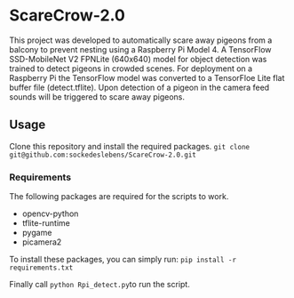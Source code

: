 # ScareCrow-2.0
This project was developed to automatically scare away pigeons from a balcony to prevent nesting using a Raspberry Pi Model 4.
A TensorFlow SSD-MobileNet V2 FPNLite (640x640) model for object detection was trained to detect pigeons in crowded scenes. 
For deployment on a Raspberry Pi the TensorFlow model was converted to a TensorFloe Lite flat buffer file (detect.tflite).
Upon detection of a pigeon in the camera feed sounds will be triggered to scare away pigeons.

## Usage
Clone this repository and install the required packages. 
`git clone git@github.com:sockedeslebens/ScareCrow-2.0.git`

### Requirements
The following packages are required for the scripts to work.
  + opencv-python
  + tflite-runtime
  + pygame
  + picamera2
  
To install these packages, you can simply run:
`pip install -r requirements.txt`

Finally call `python Rpi_detect.py`to run the script.



  
